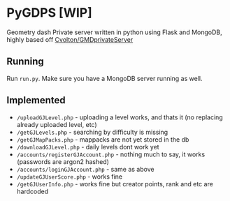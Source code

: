 # PyGDPS [WIP]
Geometry dash Private server written in python using Flask and MongoDB, highly based off [Cvolton/GMDprivateServer](https://github.com/Cvolton/GMDprivateServer)

## Running
Run `run.py`. Make sure you have a MongoDB server running as well.

## Implemented
- `/uploadGJLevel.php` - uploading a level works, and thats it (no replacing already uploaded level, etc)
- `/getGJLevels.php` - searching by difficulty is missing
- `/getGJMapPacks.php` - mappacks are not yet stored in the db
- `/downloadGJLevel.php` - daily levels dont work yet
- `/accounts/registerGJAccount.php` - nothing much to say, it works (passwords are argon2 hashed)
- `/accounts/loginGJAccount.php` - same as above
- `/updateGJUserScore.php` - works fine
- `/getGJUserInfo.php` - works fine but creator points, rank and etc are hardcoded
